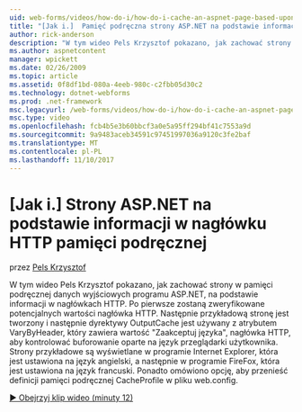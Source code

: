 ```yaml
---
uid: web-forms/videos/how-do-i/how-do-i-cache-an-aspnet-page-based-upon-information-in-the-http-header
title: "[Jak i.]  Pamięć podręczna strony ASP.NET na podstawie informacji w nagłówku HTTP | Dokumentacja firmy Microsoft"
author: rick-anderson
description: "W tym wideo Pels Krzysztof pokazano, jak zachować strony w pamięci podręcznej danych wyjściowych programu ASP.NET, na podstawie informacji w nagłówkach HTTP. Pierwszy, potencjalne nagłówków HTTP..."
ms.author: aspnetcontent
manager: wpickett
ms.date: 02/26/2009
ms.topic: article
ms.assetid: 0f8df1bd-080a-4eeb-980c-c2fbb05d30c2
ms.technology: dotnet-webforms
ms.prod: .net-framework
msc.legacyurl: /web-forms/videos/how-do-i/how-do-i-cache-an-aspnet-page-based-upon-information-in-the-http-header
msc.type: video
ms.openlocfilehash: fcb4b5e3b60bbcf3a0e5a95ff294bf41c7553a9d
ms.sourcegitcommit: 9a9483aceb34591c97451997036a9120c3fe2baf
ms.translationtype: MT
ms.contentlocale: pl-PL
ms.lasthandoff: 11/10/2017
---
```

<a name="how-do-i--cache-an-aspnet-page-based-upon-information-in-the-http-header"></a>[Jak i.]  Strony ASP.NET na podstawie informacji w nagłówku HTTP pamięci podręcznej
====================
przez [Pels Krzysztof](https://twitter.com/chrispels)

W tym wideo Pels Krzysztof pokazano, jak zachować strony w pamięci podręcznej danych wyjściowych programu ASP.NET, na podstawie informacji w nagłówkach HTTP. Po pierwsze zostaną zweryfikowane potencjalnych wartości nagłówka HTTP. Następnie przykładową stronę jest tworzony i następnie dyrektywy OutputCache jest używany z atrybutem VaryByHeader, który zawiera wartość "Zaakceptuj języka", nagłówka HTTP, aby kontrolować buforowanie oparte na język przeglądarki użytkownika. Strony przykładowe są wyświetlane w programie Internet Explorer, która jest ustawiona na język angielski, a następnie w programie FireFox, która jest ustawiona na język francuski. Ponadto omówiono opcję, aby przenieść definicji pamięci podręcznej CacheProfile w pliku web.config.

[&#9654; Obejrzyj klip wideo (minuty 12)](https://channel9.msdn.com/Blogs/ASP-NET-Site-Videos/how-do-i-cache-an-aspnet-page-based-upon-information-in-the-http-header)
